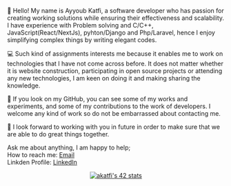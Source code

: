 👋 Hello! My name is Ayyoub Katfi, a software developer who has passion for creating working solutions while ensuring their effectiveness and scalability. I have experience with Problem solving and C/C++, JavaScript(React/NextJs), pyhton/Django and Php/Laravel, hence I enjoy simplifying complex things by writing elegant codes.

💻 Such kind of assignments interests me because it enables me to work on technologies that I have not come across before. It does not matter whether it is website construction, participating in open source projects or attending any new technologies, I am keen on doing it and making sharing the knowledge.

🌟 If you look on my GitHub, you can see some of my works and experiments, and some of my contributions to the work of developers. I welcome any kind of work so do not be embarrassed about contacting me.

🚀 I look forward to working with you in future in order to make sure that we are able to do great things together.

Ask me about anything, I am happy to help; <br />
How to reach me:  <a href="mailto:ayyoub.katfi@gmail.com">Email</a> <br />
Linkden Profile: <a href="https://www.linkedin.com/in/ayyoub-katfi-96459523a" target="_blank">LinkedIn</a> <br />


<div align="center">

[![akatfi's 42 stats](https://badge.mediaplus.ma/binary/akatfi)](https://github.com/ayyoubkatfi)

</div>

